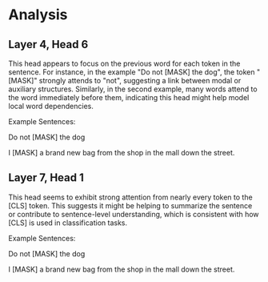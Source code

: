 # Analysis

## Layer 4, Head 6
This head appears to focus on the previous word for each token in the sentence. For instance, in the example "Do not [MASK] the dog", the token "[MASK]" strongly attends to "not", suggesting a link between modal or auxiliary structures. Similarly, in the second example, many words attend to the word immediately before them, indicating this head might help model local word dependencies.

Example Sentences:

Do not [MASK] the dog

I [MASK] a brand new bag from the shop in the mall down the street.

## Layer 7, Head 1
This head seems to exhibit strong attention from nearly every token to the [CLS] token. This suggests it might be helping to summarize the sentence or contribute to sentence-level understanding, which is consistent with how [CLS] is used in classification tasks.

Example Sentences:

Do not [MASK] the dog

I [MASK] a brand new bag from the shop in the mall down the street.
